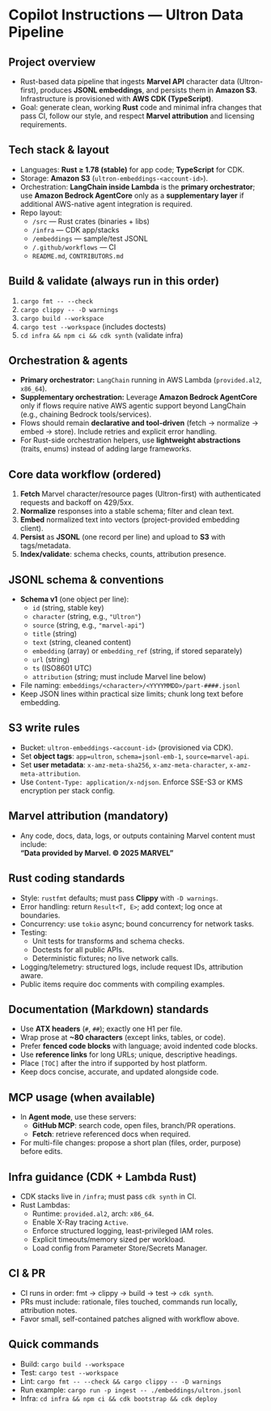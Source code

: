 # Copilot Instructions — Ultron Data Pipeline

## Project overview

- Rust-based data pipeline that ingests **Marvel API** character data (Ultron-first), produces **JSONL embeddings**, and persists them in **Amazon S3**. Infrastructure is provisioned with **AWS CDK (TypeScript)**.
- Goal: generate clean, working **Rust** code and minimal infra changes that pass CI, follow our style, and respect **Marvel attribution** and licensing requirements.

## Tech stack & layout

- Languages: **Rust ≥ 1.78 (stable)** for app code; **TypeScript** for CDK.
- Storage: **Amazon S3** (`ultron-embeddings-<account-id>`).
- Orchestration: **LangChain inside Lambda** is the **primary orchestrator**; use **Amazon Bedrock AgentCore** only as a **supplementary layer** if additional AWS-native agent integration is required.
- Repo layout:
  - `/src` — Rust crates (binaries + libs)
  - `/infra` — CDK app/stacks
  - `/embeddings` — sample/test JSONL
  - `/.github/workflows` — CI
  - `README.md`, `CONTRIBUTORS.md`

## Build & validate (always run in this order)

1. `cargo fmt -- --check`
2. `cargo clippy -- -D warnings`
3. `cargo build --workspace`
4. `cargo test --workspace` (includes doctests)
5. `cd infra && npm ci && cdk synth` (validate infra)

## Orchestration & agents

- **Primary orchestrator:** `LangChain` running in AWS Lambda (`provided.al2`, `x86_64`).
- **Supplementary orchestration:** Leverage **Amazon Bedrock AgentCore** only if flows require native AWS agentic support beyond LangChain (e.g., chaining Bedrock tools/services).
- Flows should remain **declarative and tool-driven** (fetch → normalize → embed → store). Include retries and explicit error handling.
- For Rust-side orchestration helpers, use **lightweight abstractions** (traits, enums) instead of adding large frameworks.

## Core data workflow (ordered)

1. **Fetch** Marvel character/resource pages (Ultron-first) with authenticated requests and backoff on 429/5xx.
2. **Normalize** responses into a stable schema; filter and clean text.
3. **Embed** normalized text into vectors (project-provided embedding client).
4. **Persist** as **JSONL** (one record per line) and upload to **S3** with tags/metadata.
5. **Index/validate**: schema checks, counts, attribution presence.

## JSONL schema & conventions

- **Schema v1** (one object per line):
  - `id` (string, stable key)
  - `character` (string, e.g., `"Ultron"`)
  - `source` (string, e.g., `"marvel-api"`)
  - `title` (string)
  - `text` (string, cleaned content)
  - `embedding` (array<number>) or `embedding_ref` (string, if stored separately)
  - `url` (string)
  - `ts` (ISO8601 UTC)
  - `attribution` (string; must include Marvel line below)
- File naming: `embeddings/<character>/<YYYYMMDD>/part-####.jsonl`
- Keep JSON lines within practical size limits; chunk long text before embedding.

## S3 write rules

- Bucket: `ultron-embeddings-<account-id>` (provisioned via CDK).
- Set **object tags**: `app=ultron`, `schema=jsonl-emb-1`, `source=marvel-api`.
- Set **user metadata**: `x-amz-meta-sha256`, `x-amz-meta-character`, `x-amz-meta-attribution`.
- Use `Content-Type: application/x-ndjson`. Enforce SSE-S3 or KMS encryption per stack config.

## Marvel attribution (mandatory)

- Any code, docs, data, logs, or outputs containing Marvel content must include:  
  **“Data provided by Marvel. © 2025 MARVEL”**

## Rust coding standards

- Style: `rustfmt` defaults; must pass **Clippy** with `-D warnings`.
- Error handling: return `Result<T, E>`; add context; log once at boundaries.
- Concurrency: use `tokio` async; bound concurrency for network tasks.
- Testing:
  - Unit tests for transforms and schema checks.
  - Doctests for all public APIs.
  - Deterministic fixtures; no live network calls.
- Logging/telemetry: structured logs, include request IDs, attribution aware.
- Public items require doc comments with compiling examples.

## Documentation (Markdown) standards

- Use **ATX headers** (`#`, `##`); exactly one H1 per file.
- Wrap prose at **~80 characters** (except links, tables, or code).
- Prefer **fenced code blocks** with language; avoid indented code blocks.
- Use **reference links** for long URLs; unique, descriptive headings.
- Place `[TOC]` after the intro if supported by host platform.
- Keep docs concise, accurate, and updated alongside code.

## MCP usage (when available)

- In **Agent mode**, use these servers:
  - **GitHub MCP**: search code, open files, branch/PR operations.
  - **Fetch**: retrieve referenced docs when required.
- For multi-file changes: propose a short plan (files, order, purpose) before edits.

## Infra guidance (CDK + Lambda Rust)

- CDK stacks live in `/infra`; must pass `cdk synth` in CI.
- Rust Lambdas:
  - Runtime: `provided.al2`, arch: `x86_64`.
  - Enable X-Ray tracing `Active`.
  - Enforce structured logging, least-privileged IAM roles.
  - Explicit timeouts/memory sized per workload.
  - Load config from Parameter Store/Secrets Manager.

## CI & PR

- CI runs in order: fmt → clippy → build → test → `cdk synth`.
- PRs must include: rationale, files touched, commands run locally, attribution notes.
- Favor small, self-contained patches aligned with workflow above.

## Quick commands

- Build: `cargo build --workspace`
- Test: `cargo test --workspace`
- Lint: `cargo fmt -- --check && cargo clippy -- -D warnings`
- Run example: `cargo run -p ingest -- ./embeddings/ultron.jsonl`
- Infra: `cd infra && npm ci && cdk bootstrap && cdk deploy`
